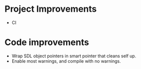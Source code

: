 # Project Improvements
- CI

# Code improvements
- Wrap SDL object pointers in smart pointer that cleans self up.
- Enable most warnings, and compile with no warnings.